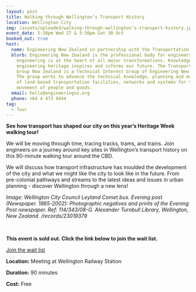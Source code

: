 ```yaml
---
layout: post
title: Walking through Wellington’s Transport History
location: Wellington City
img: /assets/uploaded/walking-through-wellington’s-transport-history.jpg
event_date: 5:30pm Wed 27 & 3:30pm Sat 30 Oct
booked_out: true
host:
  name: Engineering New Zealand in partnership with the Transportation Group
  blurb: Engineering New Zealand is the professional body for engineers. We think
    engineering is at the heart of all major transformations. Knowledge of our
    engineering heritage inspires and informs our future. The Transportation
    Group New Zealand is a Technical Interest Group of Engineering New Zealand.
    The group works to advance the technical knowledge, planning and management
    of land-based transportation facilities, networks and systems for the
    movement of people and goods.
  email: hello@engineeringnz.org
  phone: +64 4 473 9444
tag:
  - Tour
---
```

**See how transport has shaped our city on this year’s Heritage Week walking tour!** 

We will be moving through time, tracing tracks, trams, and trains. Join engineers on a journey around key sites in Wellington’s transport history on this 90-minute walking tour around the CBD. 

We will discuss how transport infrastructure has moulded the development of the city and what we might like the city to look like in the future. From pre-colonial pathways and streams to the latest ideas and issues in urban planning - discover Wellington through a new lens!

*Image: Wellington City Council Leyland Comet bus. Evening post (Newspaper. 1865-2002): Photographic negatives and prints of the Evening Post newspaper. Ref: 114/343/08-G. Alexander Turnbull Library, Wellington, New Zealand. /records/23019379* 

<br>

**This event is sold out. Click the link below to join the wait list.** 

<a href="https://www.engineeringnz.org/courses-events/event/walking-through-wellingtons-transport-history/" class="button">Join the wait list</a>

**Location:** Meeting at Wellington Railway Station

**Duration:** 90 minutes

**Cost:** Free